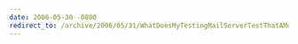 ```yaml
---
date: 2006-05-30 -0800
redirect_to: /archive/2006/05/31/WhatDoesMyTestingMailServerTestThatAMockWouldNot.aspx/
---
```

